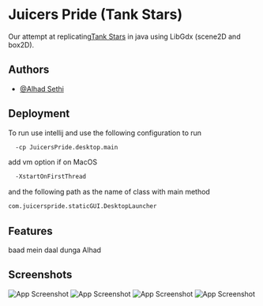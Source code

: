 # Juicers Pride (Tank Stars)

Our attempt at replicating[Tank Stars](https://apps.apple.com/us/app/tank-stars/id1347123739) in java using
LibGdx (scene2D and box2D). 


## Authors

- [@Alhad Sethi](https://github.com/Alhad-Sethi)


## Deployment

To run use intellij and use the following configuration to run

```bash
  -cp JuicersPride.desktop.main
```

add vm option if on MacOS
```bash
  -XstartOnFirstThread
```
and the following path as the name of class with main method

```bash
com.juicerspride.staticGUI.DesktopLauncher
```
## Features

baad mein daal dunga Alhad

## Screenshots

![App Screenshot](https://github.com/greasyfinger/juicers_pride/blob/main/assets/lobbyscron.png?raw=true)
![App Screenshot](https://github.com/greasyfinger/juicers_pride/blob/main/assets/popscron.png?raw=true)
![App Screenshot](https://github.com/greasyfinger/juicers_pride/blob/main/assets/savescron.png?raw=true)
![App Screenshot](https://github.com/greasyfinger/juicers_pride/blob/main/assets/gamescron.png?raw=true)

